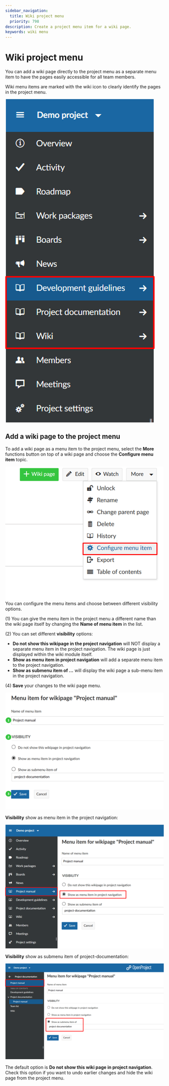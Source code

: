 ```yaml
---
sidebar_navigation:
  title: Wiki project menu
  priority: 798
description: Create a project menu item for a wiki page.
keywords: wiki menu
---
```


# Wiki project menu

You can add a wiki page directly to the project menu as a separate menu item to have the pages easily accessible for all team members.

Wiki menu items are marked with the wiki icon to clearly identify the pages in the project menu.

![wiki-menu](wiki-menu.png)



## Add a wiki page to the project menu

To add a wiki page as a menu item to the project menu, select the **More** functions button on top of a wiki page and choose the **Configure menu item** topic.

![wiki-menu-item](wiki-menu-item.png)You can configure the menu items and choose between different visibility options.

(1) You can give the menu item in the project menu a different name than the wiki page itself by changing the **Name of menu item** in the list.

(2) You can set different **visibility** options:

- **Do not show this wikipage in the project navigation** will NOT display a separate menu item in the project navigation. The wiki page is just displayed within the wiki module itself.
- **Show as menu item in project navigation** will add a separate menu item to the project navigation.
- **Show as submenu item of ...** will display the wiki page a sub-menu item in the project navigation.

(4) **Save** your changes to the wiki page menu.



![wiki-menu-item-settings](wiki-menu-item-settings.png)

**Visibility** show as menu item in the project navigation:

![wiki-show-menu-item](wiki-show-menu-item.png)

**Visibility** show as submenu item of project-documentation:

![wiki-show-submenu-item](wiki-show-submenu-item.png)

The default option is **Do not show this wiki page in project navigation**. Check this option if you want to undo earlier changes and hide the wiki page from the project menu.